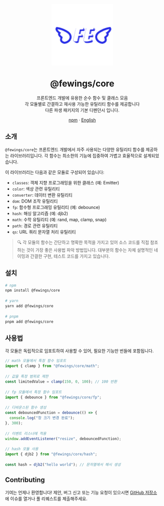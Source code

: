 <p align="center">
    <a href="https://github.com/livemehere/fewings">
        <img src="https://github.com/livemehere/fewings/blob/master/img/logo.png?raw=true" alt="logo" width="200" />
    </a>
    <h1 align="center">@fewings/core</h1>      
    <p align="center">
    프론트엔드 개발에 유용한 순수 함수 및 클래스 모음
    <br/>
    각 모듈별로 간결하고 재사용 가능한 유틸리티 함수를 제공합니다
    <br/>
    다른 파생 패키지의 기본 디펜던시 입니다.
    </p>
    <p align="center">
        <a href="https://www.npmjs.com/package/@fewings/core">npm</a>
        &middot;
        <a href="https://github.com/livemehere/fewings/blob/master/packages/core/README.md">English</a>
    </p>
</p>

## 소개

`@fewings/core`는 프론트엔드 개발에서 자주 사용되는 다양한 유틸리티 함수를 제공하는 라이브러리입니다. 각 함수는 최소한의 기능에 집중하여 가볍고 효율적으로 설계되었습니다.

이 라이브러리는 다음과 같은 모듈로 구성되어 있습니다:

- `classes`: 객체 지향 프로그래밍을 위한 클래스 (예: Emitter)
- `color`: 색상 관련 유틸리티
- `converter`: 데이터 변환 유틸리티
- `dom`: DOM 조작 유틸리티
- `fp`: 함수형 프로그래밍 유틸리티 (예: debounce)
- `hash`: 해싱 알고리즘 (예: djb2)
- `math`: 수학 유틸리티 (예: rand, map, clamp, snap)
- `path`: 경로 관련 유틸리티
- `qs`: URL 쿼리 문자열 처리 유틸리티

> 🔍 각 모듈의 함수는 간단하고 명확한 목적을 가지고 있어 소스 코드를 직접 참조하는 것이 가장 좋은 사용법 파악 방법입니다. 대부분의 함수는 자체 설명적인 네이밍과 간결한 구현, 테스트 코드를 가지고 있습니다.

## 설치

```bash
# npm
npm install @fewings/core

# yarn
yarn add @fewings/core

# pnpm
pnpm add @fewings/core
```

## 사용법

각 모듈은 독립적으로 임포트하여 사용할 수 있어, 필요한 기능만 번들에 포함됩니다.

```javascript
// math 모듈에서 특정 함수 임포트
import { clamp } from "@fewings/core/math";

// 값을 특정 범위로 제한
const limitedValue = clamp(150, 0, 100); // 100 반환

// fp 모듈에서 특정 함수 임포트
import { debounce } from "@fewings/core/fp";

// 디바운스된 함수 생성
const debouncedFunction = debounce(() => {
  console.log("창 크기 변경 완료");
}, 300);

// 이벤트 리스너에 적용
window.addEventListener("resize", debouncedFunction);

// hash 모듈 사용
import { djb2 } from "@fewings/core/hash";

const hash = djb2("hello world"); // 문자열에서 해시 생성
```

## Contributing

기여는 언제나 환영합니다! 제안, 버그 신고 또는 기능 요청이 있으시면 [GitHub 저장소](https://github.com/livemehere/fewings)에 이슈를 열거나 풀 리퀘스트를 제출해주세요.

